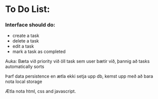 # To Do List:
### Interface should do:
- create a task
- delete a task
- edit a task
- mark a task as completed

Auka:
Bæta við priority við öll task sem user bætir við, þannig að tasks automatically sorts

Þarf data persistence en ætla ekki setja upp db, kemst upp með að bara nota local storage 

Ætla nota html, css and javascript.
